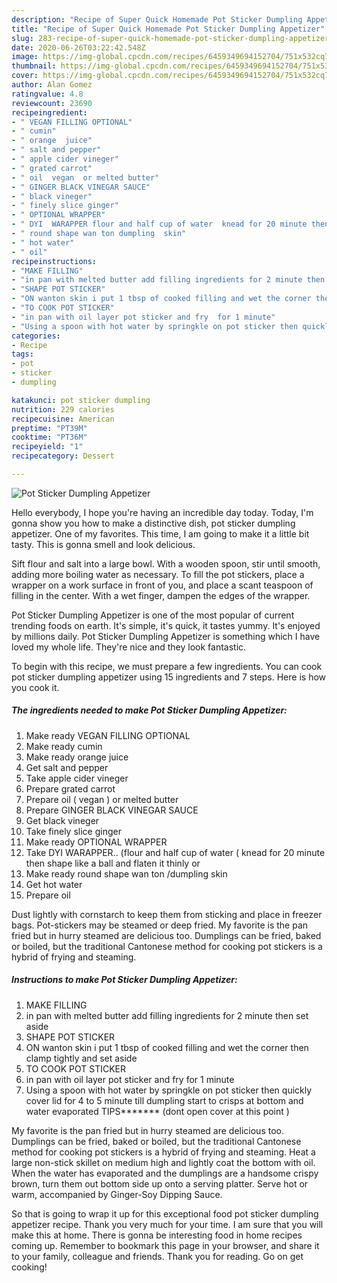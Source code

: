 ```yaml
---
description: "Recipe of Super Quick Homemade Pot Sticker Dumpling Appetizer"
title: "Recipe of Super Quick Homemade Pot Sticker Dumpling Appetizer"
slug: 283-recipe-of-super-quick-homemade-pot-sticker-dumpling-appetizer
date: 2020-06-26T03:22:42.548Z
image: https://img-global.cpcdn.com/recipes/6459349694152704/751x532cq70/pot-sticker-dumpling-appetizer-recipe-main-photo.jpg
thumbnail: https://img-global.cpcdn.com/recipes/6459349694152704/751x532cq70/pot-sticker-dumpling-appetizer-recipe-main-photo.jpg
cover: https://img-global.cpcdn.com/recipes/6459349694152704/751x532cq70/pot-sticker-dumpling-appetizer-recipe-main-photo.jpg
author: Alan Gomez
ratingvalue: 4.8
reviewcount: 23690
recipeingredient:
- " VEGAN FILLING OPTIONAL"
- " cumin"
- " orange  juice"
- " salt and pepper"
- " apple cider vineger"
- " grated carrot"
- " oil  vegan  or melted butter"
- " GINGER BLACK VINEGAR SAUCE"
- " black vineger"
- " finely slice ginger"
- " OPTIONAL WRAPPER"
- " DYI  WARAPPER flour and half cup of water  knead for 20 minute then shape like a ball and flaten it thinly  or"
- " round shape wan ton dumpling  skin"
- " hot water"
- " oil"
recipeinstructions:
- "MAKE FILLING"
- "in pan with melted butter add filling ingredients for 2 minute then set aside"
- "SHAPE POT STICKER"
- "ON wanton skin i put 1 tbsp of cooked filling and wet the corner then clamp tightly and set aside"
- "TO COOK POT STICKER"
- "in pan with oil layer pot sticker and fry  for 1 minute"
- "Using a spoon with hot water by springkle on pot sticker then quickly cover lid for 4 to 5 minute till dumpling start to crisps at bottom and water evaporated TIPS******* (dont open cover at this point )"
categories:
- Recipe
tags:
- pot
- sticker
- dumpling

katakunci: pot sticker dumpling 
nutrition: 229 calories
recipecuisine: American
preptime: "PT39M"
cooktime: "PT36M"
recipeyield: "1"
recipecategory: Dessert

---
```



![Pot Sticker Dumpling Appetizer](https://img-global.cpcdn.com/recipes/6459349694152704/751x532cq70/pot-sticker-dumpling-appetizer-recipe-main-photo.jpg)

Hello everybody, I hope you're having an incredible day today. Today, I'm gonna show you how to make a distinctive dish, pot sticker dumpling appetizer. One of my favorites. This time, I am going to make it a little bit tasty. This is gonna smell and look delicious.

Sift flour and salt into a large bowl. With a wooden spoon, stir until smooth, adding more boiling water as necessary. To fill the pot stickers, place a wrapper on a work surface in front of you, and place a scant teaspoon of filling in the center. With a wet finger, dampen the edges of the wrapper.

Pot Sticker Dumpling Appetizer is one of the most popular of current trending foods on earth. It's simple, it's quick, it tastes yummy. It's enjoyed by millions daily. Pot Sticker Dumpling Appetizer is something which I have loved my whole life. They're nice and they look fantastic.


To begin with this recipe, we must prepare a few ingredients. You can cook pot sticker dumpling appetizer using 15 ingredients and 7 steps. Here is how you cook it.

<!--inarticleads1-->

##### The ingredients needed to make Pot Sticker Dumpling Appetizer:

1. Make ready  VEGAN FILLING OPTIONAL
1. Make ready  cumin
1. Make ready  orange  juice
1. Get  salt and pepper
1. Take  apple cider vineger
1. Prepare  grated carrot
1. Prepare  oil ( vegan ) or melted butter
1. Prepare  GINGER BLACK VINEGAR SAUCE
1. Get  black vineger
1. Take  finely slice ginger
1. Make ready  OPTIONAL WRAPPER
1. Take  DYI  WARAPPER.. (flour and half cup of water ( knead for 20 minute then shape like a ball and flaten it thinly  or
1. Make ready  round shape wan ton /dumpling  skin
1. Get  hot water
1. Prepare  oil


Dust lightly with cornstarch to keep them from sticking and place in freezer bags. Pot-stickers may be steamed or deep fried. My favorite is the pan fried but in hurry steamed are delicious too. Dumplings can be fried, baked or boiled, but the traditional Cantonese method for cooking pot stickers is a hybrid of frying and steaming. 

<!--inarticleads2-->

##### Instructions to make Pot Sticker Dumpling Appetizer:

1. MAKE FILLING
1. in pan with melted butter add filling ingredients for 2 minute then set aside
1. SHAPE POT STICKER
1. ON wanton skin i put 1 tbsp of cooked filling and wet the corner then clamp tightly and set aside
1. TO COOK POT STICKER
1. in pan with oil layer pot sticker and fry  for 1 minute
1. Using a spoon with hot water by springkle on pot sticker then quickly cover lid for 4 to 5 minute till dumpling start to crisps at bottom and water evaporated TIPS******* (dont open cover at this point )


My favorite is the pan fried but in hurry steamed are delicious too. Dumplings can be fried, baked or boiled, but the traditional Cantonese method for cooking pot stickers is a hybrid of frying and steaming. Heat a large non-stick skillet on medium high and lightly coat the bottom with oil. When the water has evaporated and the dumplings are a handsome crispy brown, turn them out bottom side up onto a serving platter. Serve hot or warm, accompanied by Ginger-Soy Dipping Sauce. 

So that is going to wrap it up for this exceptional food pot sticker dumpling appetizer recipe. Thank you very much for your time. I am sure that you will make this at home. There is gonna be interesting food in home recipes coming up. Remember to bookmark this page in your browser, and share it to your family, colleague and friends. Thank you for reading. Go on get cooking!
